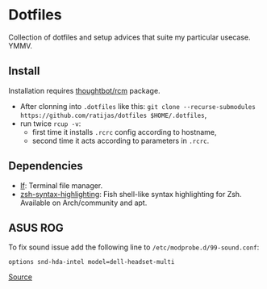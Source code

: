 # Dotfiles

Collection of dotfiles and setup advices that suite my particular usecase. YMMV.

## Install

Installation requires [thoughtbot/rcm](https://github.com/thoughtbot/rcm) package.

 - After clonning into `.dotfiles` like this: `git clone --recurse-submodules https://github.com/ratijas/dotfiles $HOME/.dotfiles`,
 - run twice `rcup -v`:
    * first time it installs `.rcrc` config according to hostname,
    * second time it acts according to parameters in `.rcrc`.

## Dependencies

 - [lf](https://github.com/gokcehan/lf): Terminal file manager.
 - [zsh-syntax-highlighting](https://github.com/zsh-users/zsh-syntax-highlighting): Fish shell-like syntax highlighting for Zsh. Available on Arch/community and apt.

## ASUS ROG

To fix sound issue add the following line to `/etc/modprobe.d/99-sound.conf`:

```
options snd-hda-intel model=dell-headset-multi
```

[Source](https://www.reddit.com/r/linuxhardware/comments/5nei16/linux_on_asus_rog_laptops/)
